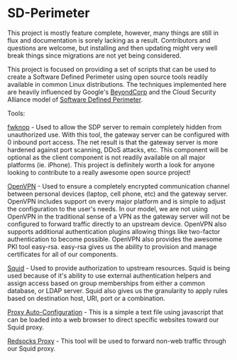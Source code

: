 # SD-Perimeter

This project is mostly feature complete, however, many things are still in flux and documentation is sorely lacking as a result.  Contributors and questions are welcome, but installing and then updating might very well break things since migrations are not yet being considered.

This project is focused on providing a set of scripts that can be used to create a Software Defined Perimeter using open source tools readily available in common Linux distributions. The techniques implemented here are heavily influenced by Google's <a href="https://www.beyondcorp.com/">BeyondCorp</a> and the Cloud Security Alliance model of <a href="https://cloudsecurityalliance.org/group/software-defined-perimeter/#_overview">Software Defined Perimeter</a>.

Tools:

<a href="http://www.cipherdyne.org/">fwknop</a> - Used to allow the SDP server to remain completely hidden from unauthorized use.  With this tool, the gateway server can be configured with 0 inbound port access.  The net result is that the gateway server is more hardened against port scanning, DDoS attacks, etc.  This component will be optional as the client component is not readily available on all major platforms (ie. iPhone).  This project is definitely worth a look for anyone looking to contribute to a really awesome open source project!

<a href="https://openvpn.net/index.php/open-source.html">OpenVPN</a> - Used to ensure a completely encrypted communication channel between personal devices (laptop, cell phone, etc) and the gateway server.  OpenVPN includes support on every major platform and is simple to adjust the configuration to the user's needs.  In our model, we are not using OpenVPN in the traditional sense of a VPN as the gateway server will not be configured to forward traffic directly to an upstream device.  OpenVPN also supports additional authentication plugins allowing things like two-factor authentication to become possible. OpenVPN also provides the awesome PKI tool easy-rsa. easy-rsa gives us the ability to provision and manage certificates for all of our components.

<a href="http://www.squid-cache.org/">Squid</a> - Used to provide authorization to upstream resources.  Squid is being used because of it's ability to use external authentication helpers and assign access based on group memberships from either a common database, or LDAP server.  Squid also gives us the granularity to apply rules based on destination host, URI, port or a combination.

<a href="https://developer.mozilla.org/en-US/docs/Web/HTTP/Proxy_servers_and_tunneling/Proxy_Auto-Configuration_(PAC)_file">Proxy Auto-Configuration</a> - This is a simple a text file using javascript that can be loaded into a web browser to direct specific websites toward our Squid proxy.

<a href="https://github.com/darkk/redsocks">Redsocks Proxy</a> - This tool will be used to forward non-web traffic through our Squid proxy.
